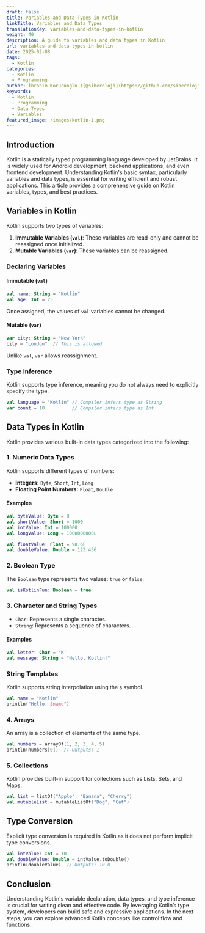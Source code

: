 ```yaml
---
draft: false
title: Variables and Data Types in Kotlin
linkTitle: Variables and Data Types
translationKey: variables-and-data-types-in-kotlin
weight: 40
description: A guide to variables and data types in Kotlin
url: variables-and-data-types-in-kotlin
date: 2025-02-08
tags:
  - Kotlin
categories:
  - Kotlin
  - Programming
author: İbrahim Korucuoğlu ([@siberoloji](https://github.com/siberoloji))
keywords:
  - Kotlin
  - Programming
  - Data Types
  - Variables
featured_image: /images/kotlin-1.png
---
```

## Introduction

Kotlin is a statically typed programming language developed by JetBrains. It is widely used for Android development, backend applications, and even frontend development. Understanding Kotlin's basic syntax, particularly variables and data types, is essential for writing efficient and robust applications. This article provides a comprehensive guide on Kotlin variables, types, and best practices.

## Variables in Kotlin

Kotlin supports two types of variables:

1. **Immutable Variables (`val`)**: These variables are read-only and cannot be reassigned once initialized.
2. **Mutable Variables (`var`)**: These variables can be reassigned.

### Declaring Variables

#### Immutable (`val`)

```kotlin
val name: String = "Kotlin"
val age: Int = 25
```

Once assigned, the values of `val` variables cannot be changed.

#### Mutable (`var`)

```kotlin
var city: String = "New York"
city = "London"  // This is allowed
```

Unlike `val`, `var` allows reassignment.

### Type Inference

Kotlin supports type inference, meaning you do not always need to explicitly specify the type.

```kotlin
val language = "Kotlin" // Compiler infers type as String
var count = 10          // Compiler infers type as Int
```

## Data Types in Kotlin

Kotlin provides various built-in data types categorized into the following:

### 1. Numeric Data Types

Kotlin supports different types of numbers:

- **Integers:** `Byte`, `Short`, `Int`, `Long`
- **Floating Point Numbers:** `Float`, `Double`

#### Examples

```kotlin
val byteValue: Byte = 8
val shortValue: Short = 1000
val intValue: Int = 100000
val longValue: Long = 1000000000L

val floatValue: Float = 98.6F
val doubleValue: Double = 123.456
```

### 2. Boolean Type

The `Boolean` type represents two values: `true` or `false`.

```kotlin
val isKotlinFun: Boolean = true
```

### 3. Character and String Types

- `Char`: Represents a single character.
- `String`: Represents a sequence of characters.

#### Examples

```kotlin
val letter: Char = 'K'
val message: String = "Hello, Kotlin!"
```

### String Templates

Kotlin supports string interpolation using the `$` symbol.

```kotlin
val name = "Kotlin"
println("Hello, $name")
```

### 4. Arrays

An array is a collection of elements of the same type.

```kotlin
val numbers = arrayOf(1, 2, 3, 4, 5)
println(numbers[0])  // Outputs: 1
```

### 5. Collections

Kotlin provides built-in support for collections such as Lists, Sets, and Maps.

```kotlin
val list = listOf("Apple", "Banana", "Cherry")
val mutableList = mutableListOf("Dog", "Cat")
```

## Type Conversion

Explicit type conversion is required in Kotlin as it does not perform implicit type conversions.

```kotlin
val intValue: Int = 10
val doubleValue: Double = intValue.toDouble()
println(doubleValue)  // Outputs: 10.0
```

## Conclusion

Understanding Kotlin's variable declaration, data types, and type inference is crucial for writing clean and effective code. By leveraging Kotlin’s type system, developers can build safe and expressive applications. In the next steps, you can explore advanced Kotlin concepts like control flow and functions.
